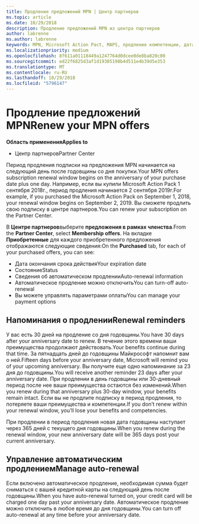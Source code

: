 ```yaml
---
title: Продление предложений MPN | Центр партнеров
ms.topic: article
ms.date: 10/29/2018
description: Продление предложений MPN из центра партнеров
author: labrenne
ms.author: labrenne
keywords: MPN, Microsoft Action Pact, MAPS, продление компетенции, дата продления
ms.localizationpriority: medium
ms.openlocfilehash: 8f611a01118449a1247764d0dcee0de8ba820c00
ms.sourcegitcommit: ed22f6825d3af1d19385198b4d511e4b39d5e353
ms.translationtype: MT
ms.contentlocale: ru-RU
ms.lasthandoff: 10/29/2018
ms.locfileid: "5796147"
---
```

# <a name="renew-your-mpn-offers"></a><span data-ttu-id="2b73b-104">Продление предложений MPN</span><span class="sxs-lookup"><span data-stu-id="2b73b-104">Renew your MPN offers</span></span>

**<span data-ttu-id="2b73b-105">Область применения</span><span class="sxs-lookup"><span data-stu-id="2b73b-105">Applies to</span></span>**

- <span data-ttu-id="2b73b-106">Центр партнеров</span><span class="sxs-lookup"><span data-stu-id="2b73b-106">Partner Center</span></span>

<span data-ttu-id="2b73b-107">Период продления подписки на предложения MPN начинается на следующий день после годовщины со дня покупки.</span><span class="sxs-lookup"><span data-stu-id="2b73b-107">Your MPN offers subscription renewal window begins on the anniversary of your purchase date plus one day.</span></span> <span data-ttu-id="2b73b-108">Например, если вы купили Microsoft Action Pack 1 сентября 2018г., период продления начинается 2 сентября 2019г.</span><span class="sxs-lookup"><span data-stu-id="2b73b-108">For example, if you purchased the Microsoft Action Pack on September 1, 2018, your renewal window begins on September 2, 2019.</span></span> <span data-ttu-id="2b73b-109">Вы сможете продлить свою подписку в центре партнеров.</span><span class="sxs-lookup"><span data-stu-id="2b73b-109">You can renew your subscription on the Partner Center.</span></span>

<span data-ttu-id="2b73b-110">В **Центре партнеров**выберите **предложения в рамках членства**.</span><span class="sxs-lookup"><span data-stu-id="2b73b-110">From the **Partner Center**, select **Membership offers**.</span></span>
<span data-ttu-id="2b73b-111">На вкладке **Приобретенные** для каждого приобретенного предложения отображаются следующие сведения:</span><span class="sxs-lookup"><span data-stu-id="2b73b-111">On the **Purchased** tab, for each of your purchased offers, you can see:</span></span>

- <span data-ttu-id="2b73b-112">Дата окончания срока действия</span><span class="sxs-lookup"><span data-stu-id="2b73b-112">Your expiration date</span></span>
- <span data-ttu-id="2b73b-113">Состояние</span><span class="sxs-lookup"><span data-stu-id="2b73b-113">Status</span></span>
- <span data-ttu-id="2b73b-114">Сведения об автоматическом продлении</span><span class="sxs-lookup"><span data-stu-id="2b73b-114">Auto-renewal information</span></span>
- <span data-ttu-id="2b73b-115">Автоматическое продление можно отключить</span><span class="sxs-lookup"><span data-stu-id="2b73b-115">You can turn-off auto-renewal</span></span>
- <span data-ttu-id="2b73b-116">Вы можете управлять параметрами оплаты</span><span class="sxs-lookup"><span data-stu-id="2b73b-116">You can manage your payment options</span></span>

## <a name="renewal-reminders"></a><span data-ttu-id="2b73b-117">Напоминания о продлении</span><span class="sxs-lookup"><span data-stu-id="2b73b-117">Renewal reminders</span></span>

<span data-ttu-id="2b73b-118">У вас есть 30 дней на продление со дня годовщины.</span><span class="sxs-lookup"><span data-stu-id="2b73b-118">You have 30 days after your anniversary date to renew.</span></span> <span data-ttu-id="2b73b-119">В течение этого времени ваши преимущества продолжают действовать.</span><span class="sxs-lookup"><span data-stu-id="2b73b-119">Your benefits continue during that time.</span></span> <span data-ttu-id="2b73b-120">За пятнадцать дней до годовщины Майкрософт напомнит вам о ней.</span><span class="sxs-lookup"><span data-stu-id="2b73b-120">Fifteen days before your anniversary date, Microsoft will remind you of your upcoming anniversary.</span></span> <span data-ttu-id="2b73b-121">Вы получите еще одно напоминание за 23 дня до годовщины.</span><span class="sxs-lookup"><span data-stu-id="2b73b-121">You will receive another reminder 23 days after your anniversary date.</span></span> <span data-ttu-id="2b73b-122">При продлении в день годовщины или 30-дневный период после нее ваши преимущества остаются без изменений.</span><span class="sxs-lookup"><span data-stu-id="2b73b-122">When you renew during that anniversary plus 30-day window, your benefits remain intact.</span></span> <span data-ttu-id="2b73b-123">Если вы не продлите подписку в период продления, то потеряете ваши преимущества и компетенции.</span><span class="sxs-lookup"><span data-stu-id="2b73b-123">If you don’t renew within your renewal window, you’ll lose your benefits and competencies.</span></span>

<span data-ttu-id="2b73b-124">При продлении в период продления новая дата годовщины наступает через 365 дней с текущего дня годовщины.</span><span class="sxs-lookup"><span data-stu-id="2b73b-124">When you renew during the renewal window, your new anniversary date will be 365 days post your current anniversary.</span></span>

## <a name="manage-auto-renewal"></a><span data-ttu-id="2b73b-125">Управление автоматическим продлением</span><span class="sxs-lookup"><span data-stu-id="2b73b-125">Manage auto-renewal</span></span>

<span data-ttu-id="2b73b-126">Если включено автоматическое продление, необходимая сумма будет сниматься с вашей кредитной карты на следующий день после годовщины.</span><span class="sxs-lookup"><span data-stu-id="2b73b-126">When you have auto-renewal turned on, your credit card will be charged one day past your anniversary date.</span></span> <span data-ttu-id="2b73b-127">Автоматическое продление можно отключить в любое время до дня годовщины.</span><span class="sxs-lookup"><span data-stu-id="2b73b-127">You can turn off auto-renewal at any time before your anniversary date.</span></span>